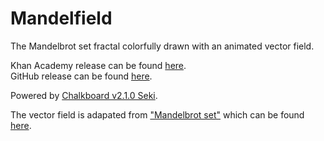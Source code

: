 # Mandelfield
The Mandelbrot set fractal colorfully drawn with an animated vector field.

Khan Academy release can be found [here](https://www.khanacademy.org/cs/z/6240242778685440).\
GitHub release can be found [here](https://zushah.github.io/mandelfield/).

Powered by [Chalkboard v2.1.0 Seki](https://www.github.com/Zushah/Chalkboard).

The vector field is adapated from ["Mandelbrot set"](https://anvaka.github.io/fieldplay/?dt=0.004&fo=0.998&dp=0.009&cm=3&cx=-0.5670999999999999&cy=-0.07010000000000005&w=4.9916&h=4.9916&pc=30000&vf=%2F%2F%20p.x%20and%20p.y%20are%20current%20coordinates%0A%2F%2F%20v.x%20and%20v.y%20is%20a%20velocity%20at%20point%20p%0Avec2%20get_velocity%28vec2%20p%29%20%7B%0A%20%20vec2%20v%20%3D%20vec2%280.%2C%200.%29%3B%0A%0A%20%20%2F%2F%20change%20this%20to%20get%20a%20new%20vector%20field%0A%20%20vec2%20z%20%3D%20p%3B%0Afor%28int%20k%3D0%3B%20k%3C50%3B%20k%2B%2B%29%20%7B%0Az%20%3D%20vec2%28z.x%20*%20z.x%20-%20z.y%20*%20z.y%2C%202.%20*%20z.x%20*%20z.y%29%20%2B%20p%3B%0A%7D%0A%0Afloat%20mask%20%3D%20step%28length%28z%29%2C%202.%29%3B%0Av.x%20%3D%20-p.y%2Flength%28p%29%20*%20%280.5%20-%20mask%29%3B%0Av.y%20%3D%20p.x%2Flength%28p%29%20*%20%280.5%20-%20mask%29%3B%0A%0A%0A%0A%0A%20%20return%20v%3B%0A%7D) which can be found [here](https://github.com/anvaka/fieldplay/blob/main/Awesome%20Fields.md).
